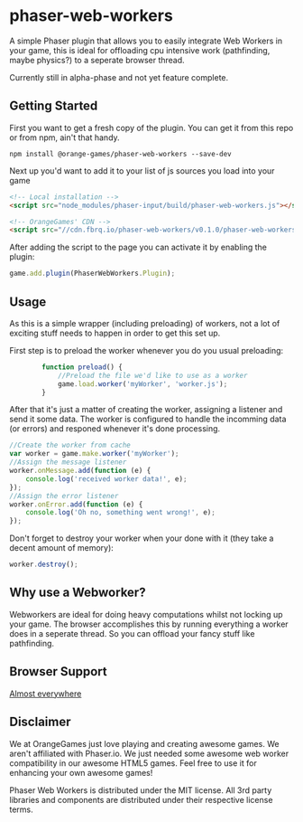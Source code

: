 # phaser-web-workers
A simple Phaser plugin that allows you to easily integrate Web Workers in your game, this is ideal for offloading cpu intensive work (pathfinding, maybe physics?) to a seperate browser thread.

Currently still in alpha-phase and not yet feature complete.

Getting Started
---------------
First you want to get a fresh copy of the plugin. You can get it from this repo or from npm, ain't that handy.
```
npm install @orange-games/phaser-web-workers --save-dev
```

Next up you'd want to add it to your list of js sources you load into your game
```html
<!-- Local installation -->
<script src="node_modules/phaser-input/build/phaser-web-workers.js"></script>

<!-- OrangeGames' CDN -->
<script src="//cdn.fbrq.io/phaser-web-workers/v0.1.0/phaser-web-workers.min.js"></script> <!-- Latest -->
```

After adding the script to the page you can activate it by enabling the plugin:
```javascript
game.add.plugin(PhaserWebWorkers.Plugin);
```

Usage
-----
As this is a simple wrapper (including preloading) of workers, not a lot of exciting stuff needs to happen in order to get this set up.

First step is to preload the worker whenever you do you usual preloading:
```javascript
        function preload() {
            //Preload the file we'd like to use as a worker
            game.load.worker('myWorker', 'worker.js');
        }
```

After that it's just a matter of creating the worker, assigning a listener and send it some data.
The worker is configured to handle the incomming data (or errors) and responed whenever it's done processing.
```javascript
//Create the worker from cache
var worker = game.make.worker('myWorker');
//Assign the message listener
worker.onMessage.add(function (e) {
    console.log('received worker data!', e);
});           
//Assign the error listener
worker.onError.add(function (e) {
    console.log('Oh no, something went wrong!', e);
});

```

Don't forget to destroy your worker when your done with it (they take a decent amount of memory):
```javascript
worker.destroy();
```

Why use a Webworker?
--------------------
Webworkers are ideal for doing heavy computations whilst not locking up your game. The browser accomplishes this by running everything a worker does in a seperate thread. So you can offload your fancy stuff like pathfinding.

Browser Support
---------------
[Almost everywhere](http://caniuse.com/#feat=webworkers)

Disclaimer
----------
We at OrangeGames just love playing and creating awesome games. We aren't affiliated with Phaser.io. We just needed some awesome web worker compatibility in our awesome HTML5 games. Feel free to use it for enhancing your own awesome games!

Phaser Web Workers is distributed under the MIT license. All 3rd party libraries and components are distributed under their
respective license terms.
